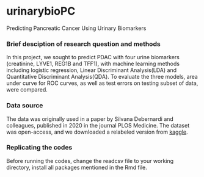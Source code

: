 # urinarybioPC
Predicting Pancreatic Cancer Using Urinary Biomarkers

### Brief desciption of research question and methods
In this project, we sought to predict PDAC with four urine biomarkers (creatinine, LYVE1, REG1B and TFF1), with machine learning methods including logistic regression, Linear Discriminant Analysis(LDA) and Quantitative Discriminant Analysis(QDA). To evaluate the three models, area under curve for ROC curves, as well as test errors on testing subset of data, were compared.  

### Data source
The data was originally used in a paper by Silvana Debernardi and colleagues, published in 2020 in the journal PLOS Medicine. The dataset was open-access, and we downloaded a relabeled version from <a href="https://www.kaggle.com/johnjdavisiv/urinary-biomarkers-for-pancreatic-cancer">kaggle</a>. 

### Replicating the codes
Before running the codes, change the readcsv file to your working directory, install all packages mentioned in the Rmd file. 
